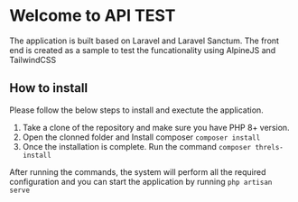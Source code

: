 # Welcome to API TEST

The application is built based on Laravel and Laravel Sanctum. The front end is created as a sample to test the funcationality using AlpineJS and TailwindCSS


## How to install
Please follow the below steps to install and exectute the application.
1. Take a clone of the repository and make sure you have PHP 8+ version.
2. Open the clonned folder and Install composer `composer install`
3. Once the installation is complete. Run the command `composer threls-install`

After running the commands, the system will perform all the required configuration and you can start the application by running `php artisan serve`

